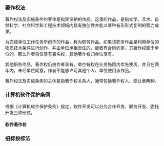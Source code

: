 ### 著作权法

著作权法及实施条件的客体是指受保护的作品。这里的作品，是指文学、艺术、自然科学、社会科学和工程技术领域内具有独创性并能以某种有形形式复制的智力成果。

为完成单位工作任务所创作的作品，称为职务作品。如果该职务作品是利用单位的物质技术条件进行创作，并由单位承担责任的，或者有合同约定，其著作权属于单位的，那么作者将仅享有署名权，其他著作权归单位享有。

其他职务作品，著作权仍由作者享有，单位有权在业务施围内优先使周。并且在两年内，未经单位同意，作者不能够许可其他个人、单位使用该作品。

著作权法及实施条例的主体是指著作权关系人，通常包括著作权人、受让者两种。

### 计算机软件保护条例

根据《计算机软件保护条例》规定，软件开发可以分为合作开发、职务开发、委托开发三种形式。

#### 软件著作权

### 招标投标法




